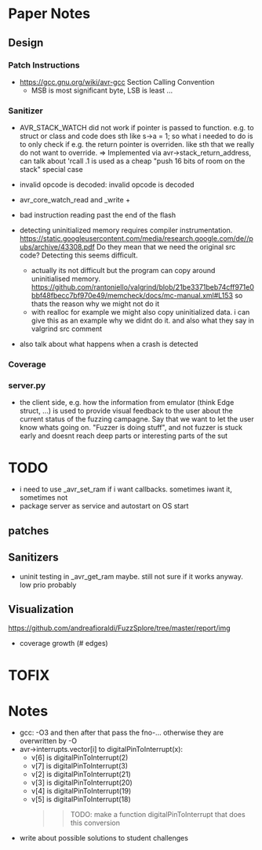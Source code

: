 # Paper Notes

## Design

### Patch Instructions

- https://gcc.gnu.org/wiki/avr-gcc Section Calling Convention
  - MSB is most significant byte, LSB is least ...

### Sanitizer

- AVR_STACK_WATCH did not work if pointer is passed to function. e.g. to struct or class and code does sth like s->a = 1; so what i needed to do is to only check if e.g. the return pointer is overriden. like sth that we really do not want to override. => Implemented via avr->stack_return_address, can talk about 'rcall .1 is used as a cheap "push 16 bits of room on the stack" special case

- invalid opcode is decoded: invalid opcode is decoded
- avr_core_watch_read and \_write +
- bad instruction reading past the end of the flash

- detecting uninitialized memory requires compiler instrumentation. https://static.googleusercontent.com/media/research.google.com/de//pubs/archive/43308.pdf Do they mean that we need the original src code? Detecting this seems difficult.
  - actually its not difficult but the program can copy around uninitialised memory. https://github.com/rantoniello/valgrind/blob/21be3371beb74cff971e0bbf48fbecc7bf970e49/memcheck/docs/mc-manual.xml#L153 so thats the reason why we might not do it
  - with realloc for example we might also copy uninitialized data. i can give this as an example why we didnt do it. and also what they say in valgrind src comment
- also talk about what happens when a crash is detected

### Coverage

### server.py

- the client side, e.g. how the information from emulator (think Edge struct, ...) is used to provide visual feedback to the user about the current status of the fuzzing campagne. Say that we want to let the user know whats going on. "Fuzzer is doing stuff", and not fuzzer is stuck early and doesnt reach deep parts or interesting parts of the sut

# TODO

- i need to use \_avr_set_ram if i want callbacks. sometimes iwant it, sometimes not
- package server as service and autostart on OS start

## patches

## Sanitizers

- uninit testing in \_avr_get_ram maybe. still not sure if it works anyway. low prio probably

## Visualization

https://github.com/andreafioraldi/FuzzSplore/tree/master/report/img

- coverage growth (# edges)

# TOFIX

# Notes

- gcc: -O3 and then after that pass the fno-... otherwise they are overwritten by -O
- avr->interrupts.vector[i] to digitalPinToInterrupt(x):
  - v[6] is digitalPinToInterrupt(2)
  - v[7] is digitalPinToInterrupt(3)
  - v[2] is digitalPinToInterrupt(21)
  - v[3] is digitalPinToInterrupt(20)
  - v[4] is digitalPinToInterrupt(19)
  - v[5] is digitalPinToInterrupt(18)
    > > TODO: make a function digitalPinToInterrupt that does this conversion
- write about possible solutions to student challenges
